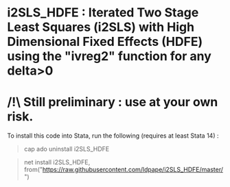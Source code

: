 # i2SLS_HDFE : Iterated Two Stage Least Squares (i2SLS) with High Dimensional Fixed Effects (HDFE) using the "ivreg2" function for any delta>0
# /!\ Still preliminary : use at your own risk.
To install this code into Stata, run the following (requires at least Stata 14) :

> cap ado uninstall i2SLS_HDFE

> net install i2SLS_HDFE, from("https://raw.githubusercontent.com/ldpape/i2SLS_HDFE/master/")
